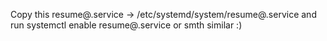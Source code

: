 
Copy this 
resume@.service -> /etc/systemd/system/resume@.service
and run systemctl enable resume@.service or smth similar :)

